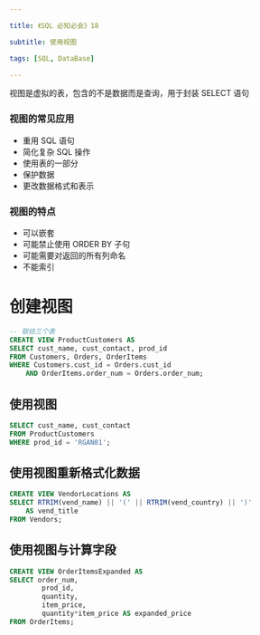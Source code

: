 ```yaml
---

title: 《SQL 必知必会》18

subtitle: 使用视图

tags: [SQL, DataBase]

---
```



视图是虚拟的表，包含的不是数据而是查询，用于封装 SELECT 语句

### 视图的常见应用
- 重用 SQL 语句
- 简化复杂 SQL 操作
- 使用表的一部分
- 保护数据
- 更改数据格式和表示

### 视图的特点
- 可以嵌套
- 可能禁止使用 ORDER BY 子句
- 可能需要对返回的所有列命名
- 不能索引

# 创建视图
```sql
-- 联结三个表
CREATE VIEW ProductCustomers AS
SELECT cust_name, cust_contact, prod_id
FROM Customers, Orders, OrderItems
WHERE Customers.cust_id = Orders.cust_id
    AND OrderItems.order_num = Orders.order_num;
```

## 使用视图
```sql
SELECT cust_name, cust_contact
FROM ProductCustomers
WHERE prod_id = 'RGAN01';
```

## 使用视图重新格式化数据
```sql
CREATE VIEW VendorLocations AS
SELECT RTRIM(vend_name) || '(' || RTRIM(vend_country) || ')'
    AS vend_title
FROM Vendors;
```

## 使用视图与计算字段
```sql
CREATE VIEW OrderItemsExpanded AS
SELECT order_num,
        prod_id,
        quantity,
        item_price,
        quantity*item_price AS expanded_price
FROM OrderItems;
```
